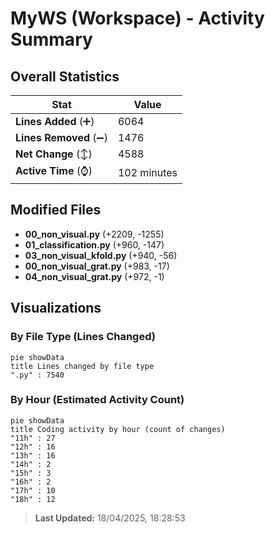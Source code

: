 # MyWS (Workspace) - Activity Summary 

## Overall Statistics

| Stat                   | Value                                                             |
| ---------------------- | ----------------------------------------------------------------- |
| **Lines Added** (➕)   | 6064                                          |
| **Lines Removed** (➖) | 1476                                        |
| **Net Change** (↕)    | 4588                |
| **Active Time** (⌚)   | 102 minutes |


## Modified Files
- **00_non_visual.py** (+2209, -1255)
- **01_classification.py** (+960, -147)
- **03_non_visual_kfold.py** (+940, -56)
- **00_non_visual_grat.py** (+983, -17)
- **04_non_visual_grat.py** (+972, -1)

## Visualizations

### By File Type (Lines Changed)

```mermaid
pie showData
title Lines changed by file type
".py" : 7540
```

### By Hour (Estimated Activity Count)

```mermaid
pie showData
title Coding activity by hour (count of changes)
"11h" : 27
"12h" : 16
"13h" : 16
"14h" : 2
"15h" : 3
"16h" : 2
"17h" : 10
"18h" : 12
```


> **Last Updated:** 18/04/2025, 18:28:53